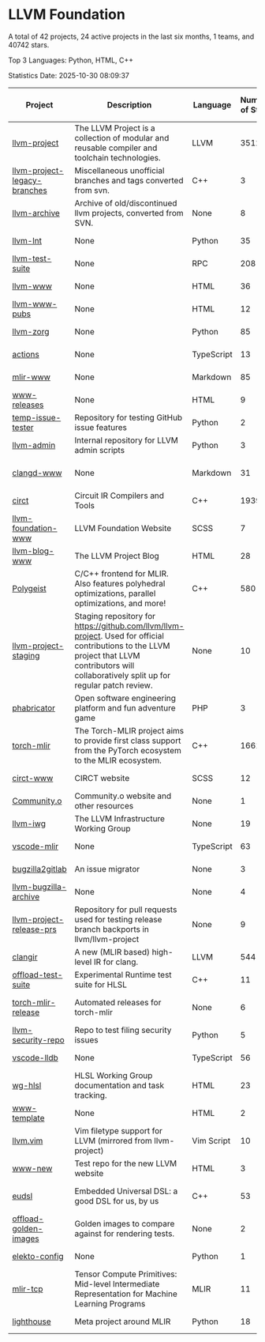 # LLVM Foundation

A total of 42 projects, 24 active projects in the last six months, 1 teams, and 40742 stars.

Top 3 Languages: Python, HTML, C++

Statistics Date: 2025-10-30 08:09:37

| Project | Description | Language | Number of Stars | License | Creation Date | Last Updated Date | Last Pushed Date |
| --- | --- | --- | --- | --- | --- | --- | --- |
| [llvm-project](https://github.com/llvm/llvm-project) | The LLVM Project is a collection of modular and reusable compiler and toolchain technologies. | LLVM | 35128 | Other | 2016-12-07 | 2025-10-30 | 2025-10-30 |
| [llvm-project-legacy-branches](https://github.com/llvm/llvm-project-legacy-branches) | Miscellaneous unofficial branches and tags converted from svn. | C++ | 3 | - | 2019-01-09 | 2025-10-04 | 2019-05-14 |
| [llvm-archive](https://github.com/llvm/llvm-archive) | Archive of old/discontinued llvm projects, converted from SVN. | None | 8 | - | 2019-01-09 | 2025-10-04 | 2021-02-09 |
| [llvm-lnt](https://github.com/llvm/llvm-lnt) | None | Python | 35 | Other | 2019-01-09 | 2025-10-29 | 2025-10-29 |
| [llvm-test-suite](https://github.com/llvm/llvm-test-suite) | None | RPC | 208 | Other | 2019-01-09 | 2025-10-28 | 2025-10-28 |
| [llvm-www](https://github.com/llvm/llvm-www) | None | HTML | 36 | Other | 2019-01-09 | 2025-10-21 | 2025-10-21 |
| [llvm-www-pubs](https://github.com/llvm/llvm-www-pubs) | None | HTML | 12 | - | 2019-01-09 | 2025-05-18 | 2021-01-28 |
| [llvm-zorg](https://github.com/llvm/llvm-zorg) | None | Python | 85 | Other | 2019-01-09 | 2025-10-30 | 2025-10-30 |
| [actions](https://github.com/llvm/actions) | None | TypeScript | 13 | Other | 2019-11-18 | 2025-04-18 | 2024-08-08 |
| [mlir-www](https://github.com/llvm/mlir-www) | None | Markdown | 85 | - | 2019-12-09 | 2025-10-24 | 2025-10-30 |
| [www-releases](https://github.com/llvm/www-releases) | None | HTML | 9 | - | 2020-01-09 | 2025-10-19 | 2025-09-24 |
| [temp-issue-tester](https://github.com/llvm/temp-issue-tester) | Repository for testing GitHub issue features | Python | 2 | - | 2020-02-01 | 2024-07-30 | 2024-02-03 |
| [llvm-admin](https://github.com/llvm/llvm-admin) | Internal repository for LLVM admin scripts | Python | 3 | - | 2020-02-06 | 2025-10-04 | 2024-04-08 |
| [clangd-www](https://github.com/llvm/clangd-www) | None | Markdown | 31 | Apache License 2.0 | 2020-02-12 | 2025-10-28 | 2025-10-28 |
| [circt](https://github.com/llvm/circt) | Circuit IR Compilers and Tools | C++ | 1939 | Other | 2020-03-05 | 2025-10-30 | 2025-10-30 |
| [llvm-foundation-www](https://github.com/llvm/llvm-foundation-www) | LLVM Foundation Website | SCSS | 7 | - | 2020-04-03 | 2025-04-04 | 2024-08-18 |
| [llvm-blog-www](https://github.com/llvm/llvm-blog-www) | The LLVM Project Blog | HTML | 28 | - | 2020-06-19 | 2025-10-20 | 2025-10-20 |
| [Polygeist](https://github.com/llvm/Polygeist) | C/C++ frontend for MLIR. Also features polyhedral optimizations, parallel optimizations, and more! | C++ | 580 | Other | 2020-07-08 | 2025-10-25 | 2025-06-19 |
| [llvm-project-staging](https://github.com/llvm/llvm-project-staging) | Staging repository for https://github.com/llvm/llvm-project. Used for official contributions to the LLVM project that LLVM contributors will collaboratively split up for regular patch review. | None | 10 | Other | 2020-07-09 | 2024-07-30 | 2021-08-24 |
| [phabricator](https://github.com/llvm/phabricator) | Open software engineering platform and fun adventure game | PHP | 3 | Apache License 2.0 | 2020-07-28 | 2025-10-04 | 2021-10-07 |
| [torch-mlir](https://github.com/llvm/torch-mlir) | The Torch-MLIR project aims to provide first class support from the PyTorch ecosystem to the MLIR ecosystem. | C++ | 1661 | Other | 2020-07-30 | 2025-10-30 | 2025-10-24 |
| [circt-www](https://github.com/llvm/circt-www) | CIRCT website | SCSS | 12 | - | 2021-01-08 | 2025-10-11 | 2025-10-30 |
| [Community.o](https://github.com/llvm/Community.o) | Community.o website and other resources | None | 1 | - | 2021-02-06 | 2024-07-30 | 2023-03-16 |
| [llvm-iwg](https://github.com/llvm/llvm-iwg) | The LLVM Infrastructure Working Group | None | 19 | Other | 2021-03-02 | 2025-07-06 | 2022-08-31 |
| [vscode-mlir](https://github.com/llvm/vscode-mlir) | None | TypeScript | 63 | Other | 2021-07-28 | 2025-10-17 | 2024-05-17 |
| [bugzilla2gitlab](https://github.com/llvm/bugzilla2gitlab) | An issue migrator | None | 3 | MIT License | 2021-10-10 | 2024-10-28 | 2022-01-17 |
| [llvm-bugzilla-archive](https://github.com/llvm/llvm-bugzilla-archive) | None | None | 4 | - | 2021-11-26 | 2023-03-28 | 2021-11-28 |
| [llvm-project-release-prs](https://github.com/llvm/llvm-project-release-prs) | Repository for pull requests used for testing release branch backports in llvm/llvm-project | None | 9 | Other | 2022-05-18 | 2024-07-30 | 2023-12-11 |
| [clangir](https://github.com/llvm/clangir) | A new (MLIR based) high-level IR for clang. | LLVM | 544 | Other | 2022-08-04 | 2025-10-24 | 2025-10-28 |
| [offload-test-suite](https://github.com/llvm/offload-test-suite) | Experimental Runtime test suite for HLSL | C++ | 11 | Other | 2023-12-04 | 2025-10-25 | 2025-10-25 |
| [torch-mlir-release](https://github.com/llvm/torch-mlir-release) | Automated releases for torch-mlir | None | 6 | Apache License 2.0 | 2024-02-01 | 2025-10-24 | 2025-10-24 |
| [llvm-security-repo](https://github.com/llvm/llvm-security-repo) | Repo to test filing security issues | Python | 5 | - | 2024-02-22 | 2025-10-19 | 2025-10-01 |
| [vscode-lldb](https://github.com/llvm/vscode-lldb) | None | TypeScript | 56 | Other | 2024-05-15 | 2025-10-21 | 2025-10-21 |
| [wg-hlsl](https://github.com/llvm/wg-hlsl) | HLSL Working Group documentation and task tracking. | HTML | 23 | Other | 2024-07-25 | 2025-10-21 | 2025-10-21 |
| [www-template](https://github.com/llvm/www-template) | None | HTML | 2 | MIT License | 2024-08-19 | 2025-04-14 | 2024-11-25 |
| [llvm.vim](https://github.com/llvm/llvm.vim) | Vim filetype support for LLVM (mirrored from llvm-project) | Vim Script | 10 | Other | 2024-08-24 | 2025-08-16 | 2025-04-24 |
| [www-new](https://github.com/llvm/www-new) | Test repo for the new LLVM website | HTML | 3 | - | 2024-09-05 | 2025-09-22 | 2025-09-22 |
| [eudsl](https://github.com/llvm/eudsl) | Embedded Universal DSL: a good DSL for us, by us | C++ | 53 | Apache License 2.0 | 2024-11-08 | 2025-10-29 | 2025-10-30 |
| [offload-golden-images](https://github.com/llvm/offload-golden-images) | Golden images to compare against for rendering tests. | None | 2 | Other | 2024-12-20 | 2025-10-19 | 2025-09-15 |
| [elekto-config](https://github.com/llvm/elekto-config) | None | Python | 1 | - | 2025-01-21 | 2025-06-18 | 2025-02-11 |
| [mlir-tcp](https://github.com/llvm/mlir-tcp) | Tensor Compute Primitives: Mid-level Intermediate Representation for Machine Learning Programs | MLIR | 11 | Other | 2025-01-29 | 2025-09-27 | 2025-06-10 |
| [lighthouse](https://github.com/llvm/lighthouse) | Meta project around MLIR | Python | 18 | Other | 2025-08-01 | 2025-10-28 | 2025-10-27 |
